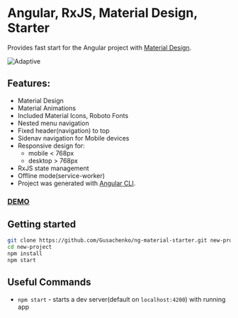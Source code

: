 # Angular, RxJS, Material Design, Starter

Provides fast start for the Angular project with [Material Design](https://material.angular.io/). 

![Adaptive](https://github.com/Gusachenko/ng-material-starter/blob/master/github-assets/dimensions.png?raw=true "Adaptive resolution")


## Features:

- Material Design
- Material Animations
- Included Material Icons, Roboto Fonts
- Nested menu navigation
- Fixed header(navigation) to top
- Sidenav navigation for Mobile devices
- Responsive design for:
    + mobile < 768px
    + desktop > 768px
- RxJS state management
- Offline mode(service-worker)
- Project was generated with [Angular CLI](https://github.com/angular/angular-cli).

### [DEMO](https://gusachenko.github.io/projects/ng-material-starter/ "Live demo preview")

## Getting started
```bash
git clone https://github.com/Gusachenko/ng-material-starter.git new-project
cd new-project
npm install
npm start
```

## Useful Commands
  * `npm start` - starts a dev server(default on `localhost:4200`) with running app
